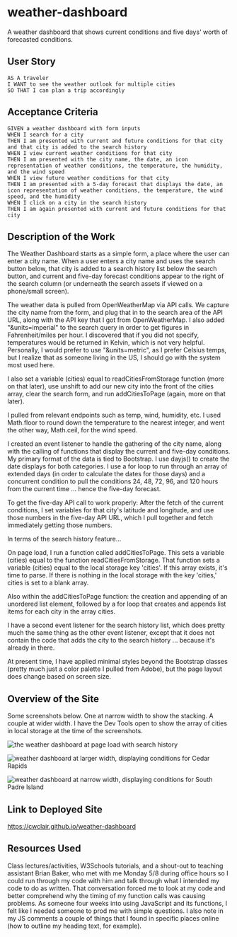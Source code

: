 # weather-dashboard
A weather dashboard that shows current conditions and five days' worth of forecasted conditions.

## User Story

```
AS A traveler
I WANT to see the weather outlook for multiple cities
SO THAT I can plan a trip accordingly
```

## Acceptance Criteria

```
GIVEN a weather dashboard with form inputs
WHEN I search for a city
THEN I am presented with current and future conditions for that city and that city is added to the search history
WHEN I view current weather conditions for that city
THEN I am presented with the city name, the date, an icon representation of weather conditions, the temperature, the humidity, and the wind speed
WHEN I view future weather conditions for that city
THEN I am presented with a 5-day forecast that displays the date, an icon representation of weather conditions, the temperature, the wind speed, and the humidity
WHEN I click on a city in the search history
THEN I am again presented with current and future conditions for that city
```

## Description of the Work

The Weather Dashboard starts as a simple form, a place where the user can enter a city name. When a user enters a city name and uses the search button below, that city is added to a search history list below the search button, and current and five-day forecast conditions appear to the right of the search column (or underneath the search assets if viewed on a phone/small screen). 

The weather data is pulled from OpenWeatherMap via API calls. We capture the city name from the form, and plug that in to the search area of the API URL, along with the API key that I got from OpenWeatherMap. I also added "&units=imperial" to the search query in order to get figures in Fahrenheit/miles per hour. I discovered that if you did not specify, temperatures would be returned in Kelvin, which is not very helpful. Personally, I would prefer to use "&units=metric", as I prefer Celsius temps, but I realize that as someone living in the US, I should go with the system most used here. 

I also set a variable (cities) equal to readCitiesFromStorage function (more on that later), use unshift to add our new city into the front of the cities array, clear the search form, and run addCitiesToPage (again, more on that later).

I pulled from relevant endpoints such as temp, wind, humidity, etc. I used Math.floor to round down the temperature to the nearest integer, and went the other way, Math.ceil, for the wind speed.

I created an event listener to handle the gathering of the city name, along with the calling of functions that display the current and five-day conditions. My primary format of the data is tied to Bootstrap. I use dayjs() to create the date displays for both categories. I use a for loop to run through an array of extended days (in order to calculate the dates for those days) and a concurrent condition to pull the conditions 24, 48, 72, 96, and 120 hours from the current time ... hence the five-day forecast.

To get the five-day API call to work properly: After the fetch of the current conditions, I set variables for that city's latitude and longitude, and use those numbers in the five-day API URL, which I pull together and fetch immediately getting those numbers.

In terms of the search history feature...

On page load, I run a function called addCitiesToPage. This sets a variable (cities) equal to the function readCitiesFromStorage. That function sets a variable (cities) equal to the local storage key 'cities'. If this array exists, it's time to parse. If there is nothing in the local storage with the key 'cities,' cities is set to a blank array. 

Also within the addCitiesToPage function: the creation and appending of an unordered list element, followed by a for loop that creates and appends list items for each city in the array cities. 

I have a second event listener for the search history list, which does pretty much the same thing as the other event listener, except that it does not contain the code that adds the city to the search history ... because it's already in there.

At present time, I have applied minimal styles beyond the Bootstrap classes (pretty much just a color palette I pulled from Adobe), but the page layout does change based on screen size.

## Overview of the Site

Some screenshots below. One at narrow width to show the stacking. A couple at wider width. I have the Dev Tools open to show the array of cities in local storage at the time of the screenshots.

![the weather dashboard at page load with search history](assets/screenshots/starting-screen-with-search-history.png)

![weather dashboard at larger width, displaying conditions for Cedar Rapids](assets/screenshots/cedar-rapids-full-screen.png)

![weather dashboard at narrow width, displaying conditions for South Padre Island](assets/screenshots/spi-narrow.png)
## Link to Deployed Site

https://cwclair.github.io/weather-dashboard

## Resources Used

Class lectures/activities, W3Schools tutorials, and a shout-out to teaching assistant Brian Baker, who met with me Monday 5/8 during office hours so I could run through my code with him and talk through what I intended my code to do as written. That conversation forced me to look at my code and better comprehend why the timing of my function calls was causing problems. As someone four weeks into using JavaScript and its functions, I felt like I needed someone to prod me with simple questions. I also note in my JS comments a couple of things that I found in specific places online (how to outline my heading text, for example).